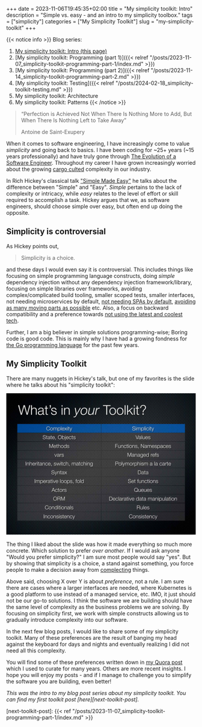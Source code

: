 +++ 
date = 2023-11-06T19:45:35+02:00
title = "My simplicity toolkit: Intro"
description = "Simple vs. easy - and an intro to my simplicity toolbox."
tags = ["simplicity"]
categories = ["My Simplicity Toolkit"]
slug = "my-simplicity-toolkit"
+++

{{< notice info >}}
Blog series:

 1. [My simplicity toolkit: Intro (this page)](.)
 2. [My simplicity toolkit: Programming (part 1)]({{< relref "/posts/2023-11-07_simplicity-toolkit-programming-part-1/index.md" >}})
 4. [My simplicity toolkit: Programming (part 2)]({{< relref "/posts/2023-11-14_simplicity-toolkit-programming-part-2.md" >}})
 5. [My simplicity toolkit: Testing]({{< relref "/posts/2024-02-18_simplicity-toolkit-testing.md" >}})
 6. My simplicity toolkit: Architecture
 6. My simplicity toolkit: Patterns
{{< /notice >}}

> “Perfection is Achieved Not When There Is Nothing More to Add, But When There
> Is Nothing Left to Take Away”
>
> Antoine de Saint-Exupery

When it comes to software engineering, I have increasingly come to value
_simplicity_ and going back to basics. I have been coding for ~25+ years (~15
years professionally) and have truly gone through [The Evolution of a Software
Engineer][engineer-evolution]. Throughout my career I have grown increasingly
worried about the growing [cargo culted][cargo-cult] complexity in our
industry.

[engineer-evolution]: https://medium.com/@webseanhickey/the-evolution-of-a-software-engineer-db854689243
[cargo-cult]: https://en.wikipedia.org/wiki/Cargo_cult_programming

In Rich Hickey's classical talk ["Simple Made Easy"][simple-made-easy] he talks
about the difference between "Simple" and "Easy". _Simple_ pertains to the lack
of complexity or intricacy, while _easy_ relates to the level of effort or
skill required to accomplish a task. Hickey argues that we, as software
engineers, should choose simple over easy, but often end up doing the opposite.

[simple-made-easy]: https://www.youtube.com/watch?v=SxdOUGdseq4

## Simplicity is controversial

As Hickey points out,

> Simplicity is a choice.

and these days I would even say it is controversial. This includes things like
focusing on simple programming language constructs, doing _simple_ dependency
injection without any dependency injection framework/library, focusing on
simple libraries over frameworks, avoiding complex/complicated build tooling,
smaller scoped tests, smaller interfaces, not needing microservices by default,
[not needing SPAs by default][no-spa], [avoiding as many moving parts as
possible][rad-simplicity] etc. Also, a focus on backward compatibility and a
preference towards [not using the latest and coolest tech][boring-tech].

[no-spa]: https://www.thoughtworks.com/radar/techniques/spa-by-default

Further, I am a big believer in simple solutions programming-wise; Boring code
is good code. This is mainly why I have had a growing fondness for [the Go
programming language][golang] for the past few years.

[rad-simplicity]: https://www.radicalsimpli.city
[boring-tech]: https://boringtechnology.club
[golang]: https://go.dev

## My Simplicity Toolkit

There are many nuggets in Hickey's talk, but one of my favorites is the slide
where he talks about his "simplicity toolkit":

![Hickey's "Simplicity toolkit" shows complex tools in the left column their equivalent simple to the right. For example, Methods are more complex than Functions.](simplicity-toolkit.png)

The thing I liked about the slide was how it made everything so much
more concrete. Which solution to prefer _over another_. If I would ask anyone
"Would you prefer simplicity?" I am sure most people would say "yes". But by
showing that simplicity is a choice, a stand against something, you force
people to make a decision away from [complecting][complect] things.

[complect]: https://youtu.be/SxdOUGdseq4?si=AYiDh-n_KMwCLwl4&t=1895

Above said, choosing X over Y is about _preference_, not a rule. I am sure
there are cases where a larger interfaces are needed, where Kubernetes is a
good platform to use instead of a managed service, etc. IMO, it just should not
be our go-to solutions.  I think the software we are building should have the
same level of complexity as the business problems we are solving. By focusing
on simplicity first, we work with simple constructs allowing us to gradually
introduce complexity into our software.

In the next few blog posts, I would like to share some of _my_ simplicity
toolkit. Many of these preferences are the result of banging my head against
the keyboard for days and nights and eventually realizing I did not need all
this complexity.

You will find some of these preferences written down in [my Quora post][quora]
which I used to curate for many years. Others are more recent insights. I hope
you will enjoy my posts - and if I manage to challenge you to simplify the
software you are building, even better!

[quora]: https://www.quora.com/What-are-the-best-secrets-of-great-programmers/answer/Jens-Rantil

_This was the intro to my blog post series about my simplicity toolkit. You can find my first toolkit post [here][next-toolkit-post]._

[next-toolkit-post]: {{< ref "/posts/2023-11-07_simplicity-toolkit-programming-part-1/index.md" >}}
